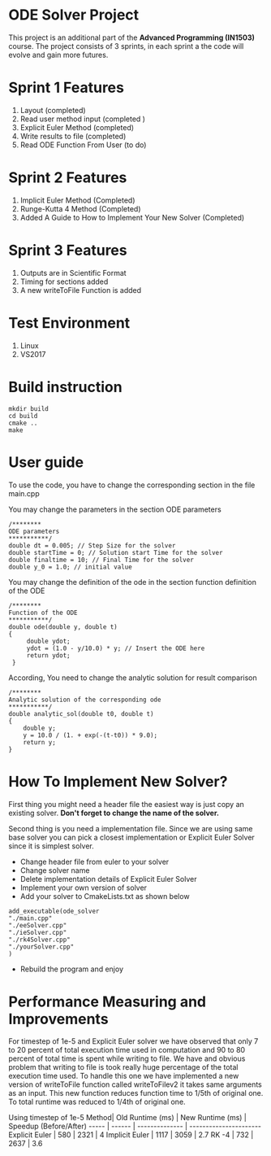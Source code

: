 # ODE Solver Project 


This project is an additional part of the **Advanced Programming (IN1503)** course. The project consists of 3 sprints, in each sprint a the code will evolve and gain more futures.


# Sprint 1 Features
1. Layout (completed)
2. Read user method input (completed )
3. Explicit Euler Method (completed)
4. Write results to file (completed) 
5. Read ODE Function From User (to do)

# Sprint 2 Features
1. Implicit Euler Method (Completed)
2. Runge-Kutta 4 Method (Completed)
3. Added A Guide to How to Implement Your New Solver (Completed) 

# Sprint 3 Features

1. Outputs are in Scientific Format
2. Timing for sections added
3. A new writeToFile Function is added
# Test Environment
1. Linux
2. VS2017

# Build instruction
```
mkdir build
cd build
cmake ..
make
```

# User guide
To use the code, you have to change the corresponding section in the file main.cpp

You may change the parameters in the section ODE parameters
```
/********
ODE parameters
***********/
double dt = 0.005; // Step Size for the solver
double startTime = 0; // Solution start Time for the solver
double finaltime = 10; // Final Time for the solver
double y_0 = 1.0; // initial value
```

You may change the definition of the ode in the section function definition of the ODE
```
/********
Function of the ODE 
***********/
double ode(double y, double t)
{
     double ydot;
	 ydot = (1.0 - y/10.0) * y; // Insert the ODE here
     return ydot;
 }    
```

According, You need to change the analytic solution for result comparison
```
/********
Analytic solution of the corresponding ode
***********/
double analytic_sol(double t0, double t)
{
	double y;
	y = 10.0 / (1. + exp(-(t-t0)) * 9.0);
	return y;
}
```


# How To Implement New Solver?

First thing you might need a header file the easiest way is just copy an existing solver.
**Don't forget to change the name of the solver.**

Second thing is you need a implementation file. Since we are using same base solver you can pick a closest implementation or Explicit Euler Solver since it is simplest solver. 

- Change header file from euler to your solver
- Change solver name 
- Delete implementation details of Explicit Euler Solver
- Implement your own version of solver
- Add your solver to CmakeLists.txt as shown below

```
add_executable(ode_solver			
"./main.cpp"
"./eeSolver.cpp"
"./ieSolver.cpp"
"./rk4Solver.cpp"
"./yourSolver.cpp"
)
```

- Rebuild the program and enjoy

# Performance Measuring and Improvements


For timestep of 1e-5 and Explicit Euler solver we have observed that only  7 to 20 percent of total execution time used in computation and 90 to 80 percent of total time is spent while writing to file. We have and obvious problem that writing to file is took really huge percentage of the total execution time used. To handle this one we have implemented a new version of writeToFile function called writeToFilev2 it takes same arguments as an input. This new function reduces function time to 1/5th of original one. To total runtime was reduced to 1/4th of original one. 

Using timestep of 1e-5 
Method| Old Runtime (ms) | New Runtime (ms)  | Speedup (Before/After)
----- | ------ | --------------  | ---------------------- 
Explicit Euler  | 580  | 2321    | 4
Implicit Euler	| 1117  | 3059  | 2.7
RK -4 | 732   | 2637   | 3.6


